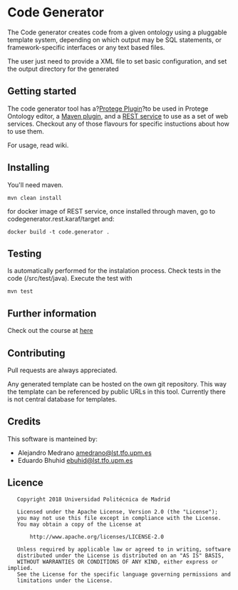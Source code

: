 # Code Generator

The Code generator creates code from a given ontology using a pluggable template system, depending on which output may be SQL statements, or framework-specific interfaces or any text based files.

The user just need to provide a XML file to set basic configuration, and set the output directory for the generated


## Getting started

The code generator tool has a?[Protege Plugin](./codegenerator.protege.plugin/README.md)?to be used in Protege Ontology editor, a [Maven plugin](./codegenerator.maven.plugin/README.md), and a [REST service](./codegenerator.rest.plugin/README.md) to use as a set of web services.
Checkout any of those flavours for specific instuctions about how to use them.

For usage, read wiki.

## Installing

You'll need maven.

```
mvn clean install
```

for docker image of REST service, once installed through maven, go to codegenerator.rest.karaf/target and:

```
docker build -t code.generator .
```

## Testing

Is automatically performed for the instalation process. Check tests in the code (/src/test/java). Execute the test with 

```
mvn test
```

## Further information

Check out the course at [here](https://poliformat.upv.es/portal/site/ESP_0_2626/tool/4136ab45-e867-4287-ac8e-d5eed63f8307/ShowPage?returnView=&studentItemId=0&backPath=&errorMessage=&messageId=&clearAttr=&source=&title=&sendingPage=6007389&newTopLevel=false&postedComment=false&itemId=6007390&addBefore=&path=push&topicId=&addTool=-1&recheck=&id=&forumId=)

## Contributing

Pull requests are always appreciated. 
	
Any generated template can be hosted on the own git repository. This way the template can be referenced by public URLs in this tool. Currently there is not central database for templates.

## Credits

This software is manteined by: 
* Alejandro Medrano <amedrano@lst.tfo.upm.es> 
* Eduardo Bhuhid <ebuhid@lst.tfo.upm.es> 

## Licence
```
   Copyright 2018 Universidad Politécnica de Madrid

   Licensed under the Apache License, Version 2.0 (the "License");
   you may not use this file except in compliance with the License.
   You may obtain a copy of the License at

       http://www.apache.org/licenses/LICENSE-2.0

   Unless required by applicable law or agreed to in writing, software
   distributed under the License is distributed on an "AS IS" BASIS,
   WITHOUT WARRANTIES OR CONDITIONS OF ANY KIND, either express or implied.
   See the License for the specific language governing permissions and
   limitations under the License.
```
